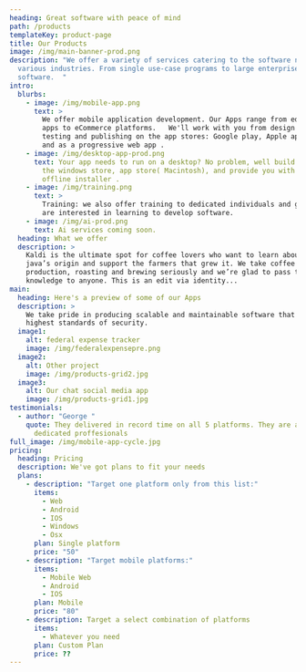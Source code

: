 ```yaml
---
heading: Great software with peace of mind
path: /products
templateKey: product-page
title: Our Products
image: /img/main-banner-prod.png
description: "We offer a variety of services catering to the software needs of
  various industries. From single use-case programs to large enterprise level
  software.  "
intro:
  blurbs:
    - image: /img/mobile-app.png
      text: >
        We offer mobile application development. Our Apps range from educational
        apps to eCommerce platforms.   We'll work with you from design through
        testing and publishing on the app stores: Google play, Apple app store,
        and as a progressive web app .
    - image: /img/desktop-app-prod.png
      text: Your app needs to run on a desktop? No problem, well build and publish to
        the windows store, app store( Macintosh), and provide you with an
        offline installer .
    - image: /img/training.png
      text: >
        Training: we also offer training to dedicated individuals and groups who
        are interested in learning to develop software. 
    - image: /img/ai-prod.png
      text: Ai services coming soon.
  heading: What we offer
  description: >
    Kaldi is the ultimate spot for coffee lovers who want to learn about their
    java’s origin and support the farmers that grew it. We take coffee
    production, roasting and brewing seriously and we’re glad to pass that
    knowledge to anyone. This is an edit via identity...
main:
  heading: Here's a preview of some of our Apps
  description: >
    We take pride in producing scalable and maintainable software that meets the
    highest standards of security. 
  image1:
    alt: federal expense tracker
    image: /img/federalexpensepre.png
  image2:
    alt: Other project
    image: /img/products-grid2.jpg
  image3:
    alt: Our chat social media app
    image: /img/products-grid1.jpg
testimonials:
  - author: "George "
    quote: They delivered in record time on all 5 platforms. They are a bunch of
      dedicated proffesionals
full_image: /img/mobile-app-cycle.jpg
pricing:
  heading: Pricing
  description: We've got plans to fit your needs
  plans:
    - description: "Target one platform only from this list:"
      items:
        - Web
        - Android
        - IOS
        - Windows
        - Osx
      plan: Single platform
      price: "50"
    - description: "Target mobile platforms:"
      items:
        - Mobile Web
        - Android
        - IOS
      plan: Mobile
      price: "80"
    - description: Target a select combination of platforms
      items:
        - Whatever you need
      plan: Custom Plan
      price: ??
---
```

